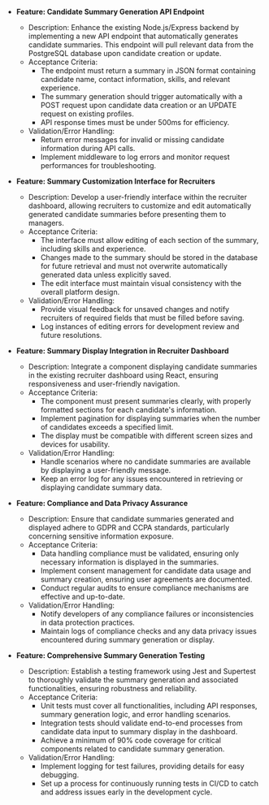 - **Feature: Candidate Summary Generation API Endpoint**
  - Description: Enhance the existing Node.js/Express backend by implementing a new API endpoint that automatically generates candidate summaries. This endpoint will pull relevant data from the PostgreSQL database upon candidate creation or update.
  - Acceptance Criteria:
    - The endpoint must return a summary in JSON format containing candidate name, contact information, skills, and relevant experience.
    - The summary generation should trigger automatically with a POST request upon candidate data creation or an UPDATE request on existing profiles.
    - API response times must be under 500ms for efficiency.
  - Validation/Error Handling:
    - Return error messages for invalid or missing candidate information during API calls.
    - Implement middleware to log errors and monitor request performances for troubleshooting.

- **Feature: Summary Customization Interface for Recruiters**
  - Description: Develop a user-friendly interface within the recruiter dashboard, allowing recruiters to customize and edit automatically generated candidate summaries before presenting them to managers.
  - Acceptance Criteria:
    - The interface must allow editing of each section of the summary, including skills and experience.
    - Changes made to the summary should be stored in the database for future retrieval and must not overwrite automatically generated data unless explicitly saved.
    - The edit interface must maintain visual consistency with the overall platform design.
  - Validation/Error Handling:
    - Provide visual feedback for unsaved changes and notify recruiters of required fields that must be filled before saving.
    - Log instances of editing errors for development review and future resolutions.

- **Feature: Summary Display Integration in Recruiter Dashboard**
  - Description: Integrate a component displaying candidate summaries in the existing recruiter dashboard using React, ensuring responsiveness and user-friendly navigation.
  - Acceptance Criteria:
    - The component must present summaries clearly, with properly formatted sections for each candidate's information.
    - Implement pagination for displaying summaries when the number of candidates exceeds a specified limit.
    - The display must be compatible with different screen sizes and devices for usability.
  - Validation/Error Handling:
    - Handle scenarios where no candidate summaries are available by displaying a user-friendly message.
    - Keep an error log for any issues encountered in retrieving or displaying candidate summary data.

- **Feature: Compliance and Data Privacy Assurance**
  - Description: Ensure that candidate summaries generated and displayed adhere to GDPR and CCPA standards, particularly concerning sensitive information exposure.
  - Acceptance Criteria:
    - Data handling compliance must be validated, ensuring only necessary information is displayed in the summaries.
    - Implement consent management for candidate data usage and summary creation, ensuring user agreements are documented.
    - Conduct regular audits to ensure compliance mechanisms are effective and up-to-date.
  - Validation/Error Handling:
    - Notify developers of any compliance failures or inconsistencies in data protection practices.
    - Maintain logs of compliance checks and any data privacy issues encountered during summary generation or display.

- **Feature: Comprehensive Summary Generation Testing**
  - Description: Establish a testing framework using Jest and Supertest to thoroughly validate the summary generation and associated functionalities, ensuring robustness and reliability.
  - Acceptance Criteria:
    - Unit tests must cover all functionalities, including API responses, summary generation logic, and error handling scenarios.
    - Integration tests should validate end-to-end processes from candidate data input to summary display in the dashboard.
    - Achieve a minimum of 90% code coverage for critical components related to candidate summary generation.
  - Validation/Error Handling:
    - Implement logging for test failures, providing details for easy debugging.
    - Set up a process for continuously running tests in CI/CD to catch and address issues early in the development cycle.
